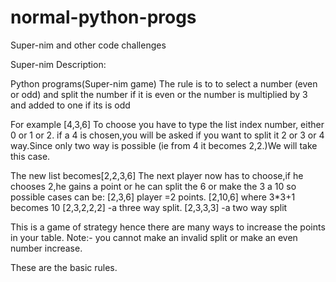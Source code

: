 # normal-python-progs
Super-nim and other code challenges

Super-nim Description:

Python programs(Super-nim game) 
The rule is to to select a number (even or odd) and split the number if it is even or the number is multiplied by 3 and added to one if its is odd

For example [4,3,6]
To choose you have to type the list index number, either 0 or 1 or 2.
if a 4 is chosen,you will be asked if you want to split it 2 or 3 or 4 way.Since only two way is possible (ie from 4 it becomes 2,2.)We will take this case.

The new list becomes[2,2,3,6]
The next player now has to choose,if he chooses 2,he gains a point or he can split the 6 or make the 3 a 10
so possible cases can be:
[2,3,6]   player =2 points.
[2,10,6] where 3*3+1 becomes 10
[2,3,2,2,2] -a three way split.
[2,3,3,3] -a two way split

This is a game of strategy hence there are many ways to increase the points in your table.
Note:- you cannot make an invalid split or make an even number increase.

These are the basic rules.
